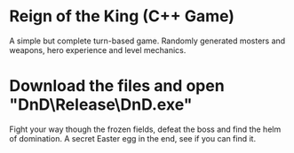 # Reign of the King (C++ Game)
A simple but complete turn-based game. Randomly generated mosters and weapons, hero experience and level mechanics.

# Download the files and open "DnD\Release\DnD.exe"
Fight your way though the frozen fields, defeat the boss and find the helm of domination. A secret Easter egg in the end, see if you can find it.
